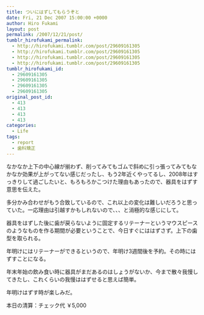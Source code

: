 ```yaml
---
title: ついにはずしてもらうぞと
date: Fri, 21 Dec 2007 15:00:00 +0000
author: Hiro Fukami
layout: post
permalink: /2007/12/21/post/
tumblr_hirofukami_permalink:
  - http://hirofukami.tumblr.com/post/29609161305
  - http://hirofukami.tumblr.com/post/29609161305
  - http://hirofukami.tumblr.com/post/29609161305
  - http://hirofukami.tumblr.com/post/29609161305
tumblr_hirofukami_id:
  - 29609161305
  - 29609161305
  - 29609161305
  - 29609161305
original_post_id:
  - 413
  - 413
  - 413
  - 413
categories:
  - Life
tags:
  - report
  - 歯科矯正
---
```

<div class="section">
  <p>
    なかなか上下の中心線が揃わず、削ってみてもゴムで斜めに引っ張ってみてもなかなか効果が上がってない感じだったし、もう2年近くやってるし、2008年はすっきりして過ごしたいと、もろもろかこつけた理由もあったので、器具をはずす意思を伝えた。
  </p>
  
  <p>
    多分かみ合わせがもう合致しているので、これ以上の変化は難しいだろうと思っていた。一応理由は引越すかもしれないので、、、と消極的な感じにして。
  </p>
  
  <p>
    器具をはずした後に歯が戻らないように固定するリテーナーというマウスピースのようなものを作る期間が必要ということで、今日すぐにははずさず。上下の歯型を取られる。
  </p>
  
  <p>
    年明けにはリテーナーができるというので、年明け3週間後を予約。その時にはずすことになる。
  </p>
  
  <p>
    年末年始の飲み食い時に器具がまだあるのはしょうがないか、今まで散々我慢してきたし、これくらいの我慢ははずせると思えば簡単。
  </p>
  
  <p>
    年明けはずす時が楽しみだ。
  </p>
  
  <p>
    本日の清算：チェック代 ￥5,000
  </p>
</div>